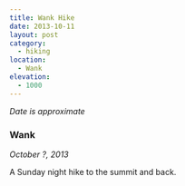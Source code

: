 ```yaml
---
title: Wank Hike
date: 2013-10-11
layout: post
category:
  - hiking
location:
  - Wank
elevation:
  - 1000
---
```


*Date is approximate*

### Wank
_October ?, 2013_

A Sunday night hike to the summit and back.

